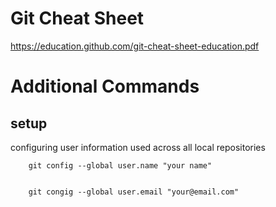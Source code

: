 # Git Cheat Sheet
https://education.github.com/git-cheat-sheet-education.pdf
# Additional Commands

## setup
configuring user information used across all local repositories

        git config --global user.name "your name"


        git congig --global user.email "your@email.com"
    
    
